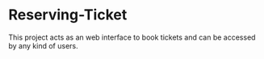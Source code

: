 # Reserving-Ticket
This project acts as an web interface to book tickets and can be accessed by any kind of users.
